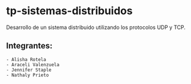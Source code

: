 # tp-sistemas-distribuidos
Desarrollo de un sistema distribuido utilizando los protocolos UDP y TCP.

## Integrantes:
    - Alisha Rotela
    - Araceli Valenzuela
    - Jennifer Staple
    - Nathaly Prieto
